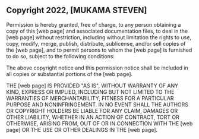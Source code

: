 ## Copyright 2022, [MUKAMA STEVEN]

Permission is hereby granted, free of charge, to any person obtaining a copy of this [web page] and associated documentation files, to deal in the [web page] without restriction, including without limitation the rights to use, copy, modify, merge, publish, distribute, sublicense, and/or sell copies of the [web page], and to permit persons to whom the [web page] is furnished to do so, subject to the following conditions:

The above copyright notice and this permission notice shall be included in all copies or substantial portions of the [web page].

THE [web page] IS PROVIDED "AS IS", WITHOUT WARRANTY OF ANY KIND, EXPRESS OR IMPLIED, INCLUDING BUT NOT LIMITED TO THE WARRANTIES OF MERCHANTABILITY, FITNESS FOR A PARTICULAR PURPOSE AND NONINFRINGEMENT. IN NO EVENT SHALL THE AUTHORS OR COPYRIGHT HOLDERS BE LIABLE FOR ANY CLAIM, DAMAGES OR OTHER LIABILITY, WHETHER IN AN ACTION OF CONTRACT, TORT OR OTHERWISE, ARISING FROM, OUT OF OR IN CONNECTION WITH THE [web page] OR THE USE OR OTHER DEALINGS IN THE [web page].

